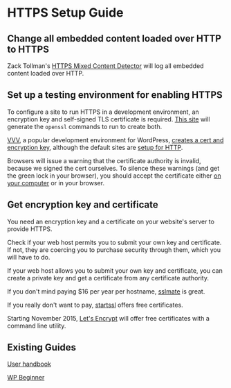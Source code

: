 # HTTPS Setup Guide

## Change all embedded content loaded over HTTP to HTTPS

Zack Tollman's [HTTPS Mixed Content Detector](https://www.tollmanz.com/wordpress-https-mixed-content-detector/)
will log all embedded content loaded over HTTP.

## Set up a testing environment for enabling HTTPS

To configure a site to run HTTPS in a development environment, an encryption key
and self-signed TLS certificate is required. [This site](http://www.selfsignedcertificate.com/)
will generate the `openssl` commands to run to create both.

[VVV](https://github.com/Varying-Vagrant-Vagrants/VVV), a popular development
environment for WordPress, [creates a cert and encryption key](https://github.com/Varying-Vagrant-Vagrants/VVV/blob/v1.1/provision/provision.sh#L233-L246),
although the default sites are [setup for HTTP](https://github.com/Varying-Vagrant-Vagrants/VVV/blob/v1.1/provision/provision.sh#L470).

Browsers will issue a warning that the certificate authority is invalid, because
we signed the cert ourselves. To silence these warnings (and get the green lock in
your browser), you should accept the certificate either [on your computer](https://support.apple.com/kb/PH10968?locale=en_US)
or in your browser.

## Get encryption key and certificate

You need an encryption key and a certificate on your website's server to provide HTTPS.

Check if your web host permits you to submit your own key and certificate. If
not, they are coercing you to purchase security through them, which you will have to do.

If your web host allows you to submit your own key and certificate, you can
create a private key and get a certificate from any certificate authority.

If you don't mind paying $16 per year per hostname, [sslmate](https://sslmate.com/) is
great.

If you really don't want to pay, [startssl](https://startssl.com) offers free certificates.

Starting November 2015, [Let's Encrypt](letsencrypt.com) will offer free certificates
with a command line utility.

## Existing Guides

[User handbook](https://make.wordpress.org/support/user-manual/web-publishing/https-for-wordpress/)

[WP Beginner](http://www.wpbeginner.com/wp-tutorials/how-to-add-ssl-and-https-in-wordpress/)